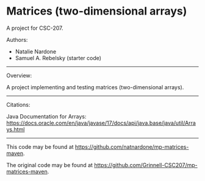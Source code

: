 # Matrices (two-dimensional arrays)

A project for CSC-207.

Authors:

* Natalie Nardone
* Samuel A. Rebelsky (starter code)

---

Overview:

A project implementing and testing matrices (two-dimensional arrays).

---

Citations:

Java Documentation for Arrays: <https://docs.oracle.com/en/java/javase/17/docs/api/java.base/java/util/Arrays.html>

---

This code may be found at <https://github.com/natnardone/mp-matrices-maven>. 

The original code may be found at <https://github.com/Grinnell-CSC207/mp-matrices-maven>.
